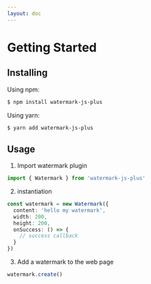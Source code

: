 ```yaml
---
layout: doc
---
```


# Getting Started

## Installing

Using npm:

```bash
$ npm install watermark-js-plus
```

[//]: # (Using bower:)

[//]: # ()
[//]: # (```bash)

[//]: # ($ bower install watermark-js-plus)

[//]: # (```)

Using yarn:

```bash
$ yarn add watermark-js-plus
```

[//]: # ()
[//]: # (Using jsDelivr CDN:)

[//]: # ()
[//]: # (```html)

[//]: # (<script src="https://cdn.jsdelivr.net/npm/axios/dist/axios.min.js"></script>)

[//]: # (```)

[//]: # ()
[//]: # (Using unpkg CDN:)

[//]: # ()
[//]: # (```html)

[//]: # (<script src="https://unpkg.com/axios/dist/axios.min.js"></script>)

[//]: # (```)

## Usage

1. Import watermark plugin
```ts
import { Watermark } from 'watermark-js-plus'
```
2. instantiation
```ts
const watermark = new Watermark({
  content: 'hello my watermark',
  width: 200,
  height: 200,
  onSuccess: () => {
    // success callback
  }
})
```
3. Add a watermark to the web page
```ts
watermark.create()
```
